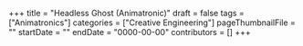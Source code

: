 +++
title = "Headless Ghost (Animatronic)"
draft = false
tags = ["Animatronics"]
categories = ["Creative Engineering"]
pageThumbnailFile = ""
startDate = ""
endDate = "0000-00-00"
contributors = []
+++
